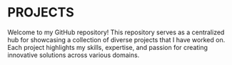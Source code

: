 # PROJECTS
Welcome to my GitHub repository! This repository serves as a centralized hub for showcasing a collection of diverse projects that I have worked on. Each project highlights my skills, expertise, and passion for creating innovative solutions across various domains.
